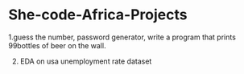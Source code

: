 # She-code-Africa-Projects
1.guess the number, password generator, write a program that prints 99bottles of beer on the wall. 



2. EDA on usa unemployment rate dataset
